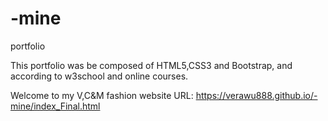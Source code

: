 # -mine
portfolio

This portfolio was be composed of HTML5,CSS3 and Bootstrap, and according to w3school and online courses. 

Welcome to my V,C&M fashion website URL: https://verawu888.github.io/-mine/index_Final.html
